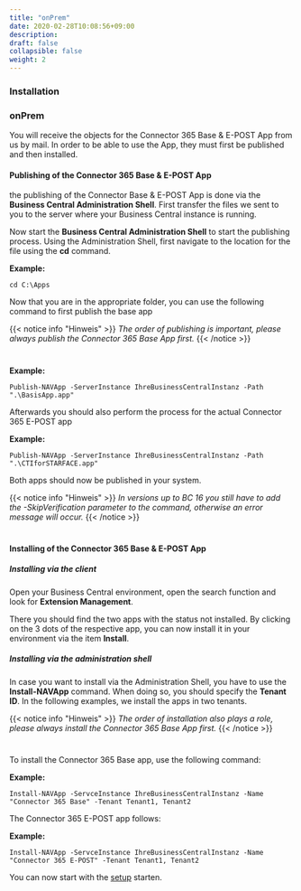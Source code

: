 ```yaml
---
title: "onPrem"
date: 2020-02-28T10:08:56+09:00
description: 
draft: false
collapsible: false
weight: 2
---
```

### Installation

### onPrem
You will receive the objects for the Connector 365 Base & E-POST App from us by mail. In order to be able to use the App, they must first be published and then installed.

#### Publishing of the Connector 365 Base & E-POST App
the publishing of the Connector Base & E-POST App is done via the **Business Central Administration Shell**. First transfer the files we sent to you to the server where your Business Central instance is running.

Now start the **Business Central Administration Shell** to start the publishing process. Using the Administration Shell, first navigate to the location for the file using the **cd** command.

**Example:**

```cd C:\Apps```

Now that you are in the appropriate folder, you can use the following command to first publish the base app

{{< notice info "Hinweis" >}}
 _The order of publishing is important, please always publish the Connector 365 Base App first._
{{< /notice >}}
#

**Example:**

```Publish-NAVApp -ServerInstance IhreBusinessCentralInstanz -Path ".\BasisApp.app"```

Afterwards you should also perform the process for the actual Connector 365 E-POST app

**Example:**

```Publish-NAVApp -ServerInstance IhreBusinessCentralInstanz -Path ".\CTIforSTARFACE.app"```

Both apps should now be published in your system.

{{< notice info "Hinweis" >}}
 _In versions up to BC 16 you still have to add the -SkipVerification parameter to the command, otherwise an error message will occur._
{{< /notice >}}
#

#### Installing of the Connector 365 Base & E-POST App

##### Installing via the client
Open your Business Central environment, open the search function and look for **Extension Management**.

There you should find the two apps with the status not installed. By clicking on the 3 dots of the respective app, you can now install it in your environment via the item **Install**.

##### Installing via the administration shell
In case you want to install via the Administration Shell, you have to use the **Install-NAVApp** command. When doing so, you should specify the **Tenant ID**. In the following examples, we install the apps in two tenants.

{{< notice info "Hinweis" >}}
 _The order of installation also plays a role, please always install the Connector 365 Base App first._
{{< /notice >}}
#

To install the Connector 365 Base app, use the following command:

**Example:**

```Install-NAVApp -ServceInstance IhreBusinessCentralInstanz -Name "Connector 365 Base" -Tenant Tenant1, Tenant2```

The Connector 365 E-POST app follows:

**Example:**

```Install-NAVApp -ServceInstance IhreBusinessCentralInstanz -Name "Connector 365 E-POST" -Tenant Tenant1, Tenant2```

You can now start with the [setup](/en-us/apps/e-post/first-steps/setup/) starten.



